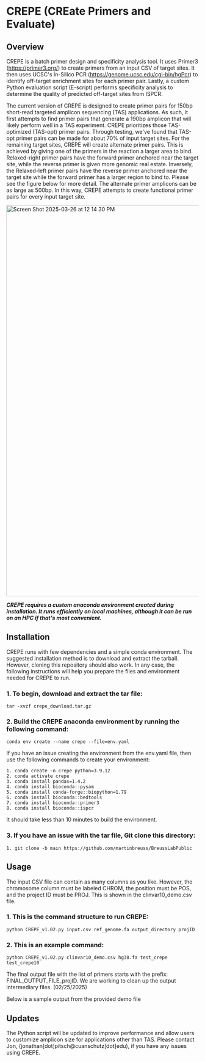 # CREPE (CREate Primers and Evaluate)

## Overview

CREPE is a batch primer design and specificity analysis tool. It uses Primer3 (https://primer3.org/) to create primers from an input CSV of target sites. It then uses UCSC's In-Silico PCR (https://genome.ucsc.edu/cgi-bin/hgPcr) to identify off-target enrichment sites for each primer pair. Lastly, a custom Python evaluation script (E-script) performs specificity analysis to determine the quality of predicted off-target sites from ISPCR. 

The current version of CREPE is designed to create primer pairs for 150bp short-read targeted amplicon sequencing (TAS) applications. As such, it first attempts to find primer pairs that generate a 190bp amplicon that will likely perform well in a TAS experiment. CREPE prioritizes those TAS-optimized (TAS-opt) primer pairs. Through testing, we've found that TAS-opt primer pairs can be made for about 70% of input target sites. For the remaining target sites, CREPE will create alternate primer pairs. This is achieved by giving one of the primers in the reaction a larger area to bind. Relaxed-right primer pairs have the forward primer anchored near the target site, while the reverse primer is given more genomic real estate. Inversely, the Relaxed-left primer pairs have the reverse primer anchored near the target site while the forward primer has a larger region to bind to. Please see the figure below for more detail. The alternate primer amplicons can be as large as 500bp. In this way, CREPE attempts to create functional primer pairs for every input target site. 


<img width="1024" alt="Screen Shot 2025-03-26 at 12 14 30 PM" src="https://github.com/user-attachments/assets/e5141efc-b0c4-4201-ae58-30c7d4e52b88" />



***CREPE requires a custom anaconda environment created during installation. It runs efficiently on local machines, although it can be run on an HPC if that's most convenient.*** 

## Installation

CREPE runs with few dependencies and a simple conda environment. The suggested installation method is to download and extract the tarball. However, cloning this repository should also work. In any case, the following instructions will help you prepare the files and environment needed for CREPE to run.

### 1. To begin, download and extract the tar file:

    tar -xvzf crepe_download.tar.gz

### 2. Build the CREPE anaconda environment by running the following command:

    conda env create --name crepe --file=env.yaml

If you have an issue creating the environment from the env.yaml file, then use the following commands to create your environment:

    1. conda create -n crepe python=3.9.12
    2. conda activate crepe
    3. conda install pandas=1.4.2
    4. conda install bioconda::pysam
    5. conda install conda-forge::biopython=1.79
    6. conda install bioconda::bedtools
    7. conda install bioconda::primer3
    8. conda install bioconda::ispcr
    

It should take less than 10 minutes to build the environment.

### 3. If you have an issue with the tar file, Git clone this directory:

    1. git clone -b main https://github.com/martinbreuss/BreussLabPublic


## Usage

The input CSV file can contain as many columns as you like. However, the chromosome column must be labeled CHROM, the position must be POS, and the project ID must be PROJ. This is shown in the clinvar10_demo.csv file.

### 1. This is the command structure to run CREPE:

    python CREPE_v1.02.py input.csv ref_genome.fa output_directory projID

### 2. This is an example command:

    python CREPE_v1.02.py clinvar10_demo.csv hg38.fa test_crepe test_crepe10

The final output file with the list of primers starts with the prefix: FINAL_OUTPUT_FILE_projID. We are working to clean up the output intermediary files. (02/25/2025)

Below is a sample output from the provided demo file



## Updates

The Python script will be updated to improve performance and allow users to customize amplicon size for applications other than TAS. Please contact Jon, (jonathan[dot]pitsch@cuanschutz[dot]edu), if you have any issues using CREPE. 


